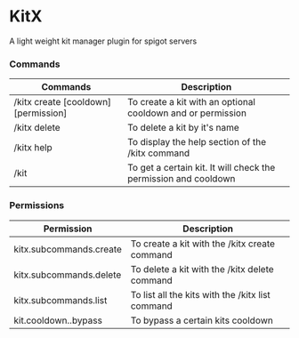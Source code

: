 # KitX
A light weight kit manager plugin for spigot servers

### Commands
Commands | Description 
--- | ---
/kitx create <kitname> [cooldown] [permission] | To create a kit with an optional cooldown and or permission
/kitx delete <kitname> | To delete a kit by it's name
/kitx help | To display the help section of the /kitx command
/kit <kitname> | To get a certain kit. It will check the permission and cooldown

### Permissions
Permission | Description 
--- | ---
kitx.subcommands.create | To create a kit with the /kitx create command
kitx.subcommands.delete | To delete a kit with the /kitx delete command
kitx.subcommands.list | To list all the kits with the /kitx list command
kit.cooldown.<kitname>.bypass | To bypass a certain kits cooldown